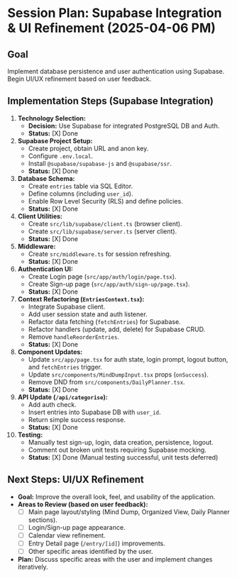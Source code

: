 # Session Plan: Supabase Integration & UI Refinement (2025-04-06 PM)

## Goal
Implement database persistence and user authentication using Supabase. Begin UI/UX refinement based on user feedback.

## Implementation Steps (Supabase Integration)

1.  **Technology Selection:**
    *   **Decision:** Use Supabase for integrated PostgreSQL DB and Auth.
    *   **Status:** [X] Done
2.  **Supabase Project Setup:**
    *   Create project, obtain URL and anon key.
    *   Configure `.env.local`.
    *   Install `@supabase/supabase-js` and `@supabase/ssr`.
    *   **Status:** [X] Done
3.  **Database Schema:**
    *   Create `entries` table via SQL Editor.
    *   Define columns (including `user_id`).
    *   Enable Row Level Security (RLS) and define policies.
    *   **Status:** [X] Done
4.  **Client Utilities:**
    *   Create `src/lib/supabase/client.ts` (browser client).
    *   Create `src/lib/supabase/server.ts` (server client).
    *   **Status:** [X] Done
5.  **Middleware:**
    *   Create `src/middleware.ts` for session refreshing.
    *   **Status:** [X] Done
6.  **Authentication UI:**
    *   Create Login page (`src/app/auth/login/page.tsx`).
    *   Create Sign-up page (`src/app/auth/sign-up/page.tsx`).
    *   **Status:** [X] Done
7.  **Context Refactoring (`EntriesContext.tsx`):**
    *   Integrate Supabase client.
    *   Add user session state and auth listener.
    *   Refactor data fetching (`fetchEntries`) for Supabase.
    *   Refactor handlers (update, add, delete) for Supabase CRUD.
    *   Remove `handleReorderEntries`.
    *   **Status:** [X] Done
8.  **Component Updates:**
    *   Update `src/app/page.tsx` for auth state, login prompt, logout button, and `fetchEntries` trigger.
    *   Update `src/components/MindDumpInput.tsx` props (`onSuccess`).
    *   Remove DND from `src/components/DailyPlanner.tsx`.
    *   **Status:** [X] Done
9.  **API Update (`/api/categorise`):**
    *   Add auth check.
    *   Insert entries into Supabase DB with `user_id`.
    *   Return simple success response.
    *   **Status:** [X] Done
10. **Testing:**
    *   Manually test sign-up, login, data creation, persistence, logout.
    *   Comment out broken unit tests requiring Supabase mocking.
    *   **Status:** [X] Done (Manual testing successful, unit tests deferred)

## Next Steps: UI/UX Refinement

*   **Goal:** Improve the overall look, feel, and usability of the application.
*   **Areas to Review (based on user feedback):**
    *   [ ] Main page layout/styling (Mind Dump, Organized View, Daily Planner sections).
    *   [ ] Login/Sign-up page appearance.
    *   [ ] Calendar view refinement.
    *   [ ] Entry Detail page (`/entry/[id]`) improvements.
    *   [ ] Other specific areas identified by the user.
*   **Plan:** Discuss specific areas with the user and implement changes iteratively.
